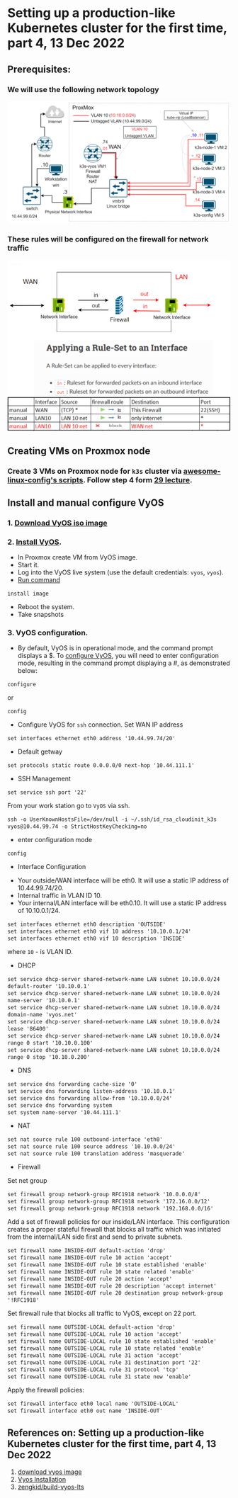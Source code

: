 # Setting up a production-like Kubernetes cluster for the first time, part 4, 13 Dec 2022

## Prerequisites: ##
### We will use the following network topology
  ![Vyos_1](./images/Vyos_1.png)

### These rules will be configured on the firewall for network traffic

  ![firewall_rules](./images/firewall_rules.png)
  

## Creating VMs on Proxmox node
  
  ### Create 3 VMs on Proxmox node for `k3s` cluster via [awesome-linux-config's scripts](https://github.com/Alliedium/awesome-linux-config). Follow step 4 form [29 lecture](../29_k8s_setting_up_k3s_prod_like_configuring_opnsense_creating_k3s_nodes_part_2_10-nov-2022/README.md).

## Install and manual configure VyOS
  
  ### 1. [Download VyOS iso image](https://vyos.net/get/nightly-builds/)
  ### 2. [Install VyOS](https://docs.vyos.io/en/equuleus/installation/install.html).
  - In Proxmox create VM from VyOS image.
  - Start it.
  - Log into the VyOS live system (use the default credentials: `vyos`, `vyos`).
  - [Run command](https://docs.vyos.io/en/latest/installation/install.html)
  
  ```
  install image
  ```
  - Reboot the system.
  - Take snapshots 

  ### 3. VyOS configuration.
   - By default, VyOS is in operational mode, and the command prompt displays a $. To [configure VyOS](https://docs.vyos.io/en/equuleus/quick-start.html), you will need to enter configuration mode, resulting in the command prompt displaying a #, as demonstrated below:
  
  ```
  configure
  ```
  
  or

  ```
  config
  ```
   - Configure VyOS for `ssh` connection. Set WAN IP address
  
  ```
  set interfaces ethernet eth0 address '10.44.99.74/20'
  ```
   * Default getway
  
  ```
  set protocols static route 0.0.0.0/0 next-hop '10.44.111.1'
  ```
   * SSH Management
  
  ```
  set service ssh port '22'
  ```

  From your work station go to `VyOS` via ssh.

  ```
  ssh -o UserKnownHostsFile=/dev/null -i ~/.ssh/id_rsa_cloudinit_k3s vyos@10.44.99.74 -o StrictHostKeyChecking=no
  ```

   - enter configuration mode
  
  ```
  config
  ```

   - Interface Configuration

  * Your outside/WAN interface will be eth0. It will use a static IP address of 10.44.99.74/20.
  * Internal traffic in VLAN ID 10.
  * Your internal/LAN interface will be eth0.10. It will use a static IP address of 10.10.0.1/24.
  
  ```  
  set interfaces ethernet eth0 description 'OUTSIDE'
  set interfaces ethernet eth0 vif 10 address '10.10.0.1/24'
  set interfaces ethernet eth0 vif 10 description 'INSIDE'
  ```
  where `10` - is VLAN ID.

  * DHCP
  
  ```
  set service dhcp-server shared-network-name LAN subnet 10.10.0.0/24 default-router '10.10.0.1'
  set service dhcp-server shared-network-name LAN subnet 10.10.0.0/24 name-server '10.10.0.1'
  set service dhcp-server shared-network-name LAN subnet 10.10.0.0/24 domain-name 'vyos.net'
  set service dhcp-server shared-network-name LAN subnet 10.10.0.0/24 lease '86400'
  set service dhcp-server shared-network-name LAN subnet 10.10.0.0/24 range 0 start '10.10.0.100'
  set service dhcp-server shared-network-name LAN subnet 10.10.0.0/24 range 0 stop '10.10.0.200'
  ```

  * DNS 
  
  ```
  set service dns forwarding cache-size '0'
  set service dns forwarding listen-address '10.10.0.1'
  set service dns forwarding allow-from '10.10.0.0/24'
  set service dns forwarding system
  set system name-server '10.44.111.1'
  ```

  * NAT
  
  ```
  set nat source rule 100 outbound-interface 'eth0'
  set nat source rule 100 source address '10.10.0.0/24'
  set nat source rule 100 translation address 'masquerade'
  ```

  * Firewall
  
  Set net group 
  
  ```
  set firewall group network-group RFC1918 network '10.0.0.0/8'
  set firewall group network-group RFC1918 network '172.16.0.0/12'
  set firewall group network-group RFC1918 network '192.168.0.0/16'
  ```

  Add a set of firewall policies for our inside/LAN interface.
  This configuration creates a proper stateful firewall that blocks all traffic which was initiated from the internal/LAN side first and send to private subnets.

  ```
  set firewall name INSIDE-OUT default-action 'drop'
  set firewall name INSIDE-OUT rule 10 action 'accept'
  set firewall name INSIDE-OUT rule 10 state established 'enable'
  set firewall name INSIDE-OUT rule 10 state related 'enable'
  set firewall name INSIDE-OUT rule 20 action 'accept'
  set firewall name INSIDE-OUT rule 20 description 'accept internet'
  set firewall name INSIDE-OUT rule 20 destination group network-group '!RFC1918'
  ```

  Set firewall rule that blocks all traffic to VyOS, except on 22 port.
  
  ```
  set firewall name OUTSIDE-LOCAL default-action 'drop'
  set firewall name OUTSIDE-LOCAL rule 10 action 'accept'
  set firewall name OUTSIDE-LOCAL rule 10 state established 'enable'
  set firewall name OUTSIDE-LOCAL rule 10 state related 'enable'
  set firewall name OUTSIDE-LOCAL rule 31 action 'accept'
  set firewall name OUTSIDE-LOCAL rule 31 destination port '22'
  set firewall name OUTSIDE-LOCAL rule 31 protocol 'tcp'
  set firewall name OUTSIDE-LOCAL rule 31 state new 'enable'
  ```

  Apply the firewall policies:

  ```
  set firewall interface eth0 local name 'OUTSIDE-LOCAL'
  set firewall interface eth0 out name 'INSIDE-OUT'
  ```
  
  ## References on: Setting up a production-like Kubernetes cluster for the first time, part 4, 13 Dec 2022 ##

1. [download vyos image](https://vyos.net/get/nightly-builds/)
2. [Vyos Installation](https://docs.vyos.io/en/equuleus/installation/install.html)
3. [zengkid/build-vyos-lts](https://github.com/zengkid/build-vyos-lts/releases)